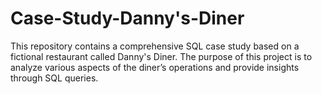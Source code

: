 # Case-Study-Danny's-Diner
This repository contains a comprehensive SQL case study based on a fictional restaurant called Danny's Diner. The purpose of this project is to analyze various aspects of the diner’s operations and provide insights through SQL queries.
